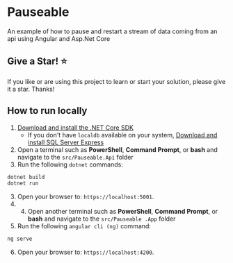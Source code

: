 # Pauseable

An example of how to pause and restart a stream of data coming from an api using Angular and Asp.Net Core

## Give a Star! :star:

If you like or are using this project to learn or start your solution, please give it a star. Thanks!

## How to run locally

1. [Download and install the .NET Core SDK](https://dotnet.microsoft.com/download)
    * If you don't have `localdb` available on your system, [Download and install SQL Server Express](https://docs.microsoft.com/en-us/sql/database-engine/configure-windows/sql-server-express-localdb)
2. Open a terminal such as **PowerShell**, **Command Prompt**, or **bash** and navigate to the `src/Pauseable.Api` folder
3. Run the following `dotnet` commands:
```sh
dotnet build
dotnet run
```
3. Open your browser to: `https://localhost:5001`.
4. 4. Open another terminal such as **PowerShell**, **Command Prompt**, or **bash** and navigate to the `src/Pauseable
.App` folder
5. Run the following `angular cli (ng)` command:
```sh
ng serve
```
6. Open your browser to: `https://localhost:4200`.

